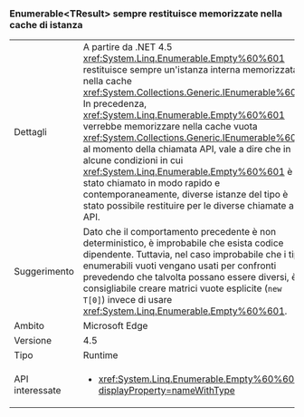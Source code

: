 ### <a name="enumerableemptylttresultgt-always-returns-cached-instance"></a>Enumerable&lt;TResult&gt; sempre restituisce memorizzate nella cache di istanza

|   |   |
|---|---|
|Dettagli|A partire da .NET 4.5 <xref:System.Linq.Enumerable.Empty%60%601> restituisce sempre un'istanza interna memorizzata nella cache <xref:System.Collections.Generic.IEnumerable%601>. In precedenza, <xref:System.Linq.Enumerable.Empty%60%601> verrebbe memorizzare nella cache vuota <xref:System.Collections.Generic.IEnumerable%601> al momento della chiamata API, vale a dire che in alcune condizioni in cui <xref:System.Linq.Enumerable.Empty%60%601> è stato chiamato in modo rapido e contemporaneamente, diverse istanze del tipo è stato possibile restituire per le diverse chiamate al API.|
|Suggerimento|Dato che il comportamento precedente è non deterministico, è improbabile che esista codice dipendente. Tuttavia, nel caso improbabile che i tipi enumerabili vuoti vengano usati per confronti prevedendo che talvolta possano essere diversi, è consigliabile creare matrici vuote esplicite (<code>new T[0]</code>) invece di usare <xref:System.Linq.Enumerable.Empty%60%601>.|
|Ambito|Microsoft Edge|
|Versione|4.5|
|Tipo|Runtime|
|API interessate|<ul><li><xref:System.Linq.Enumerable.Empty%60%601?displayProperty=nameWithType></li></ul>|

